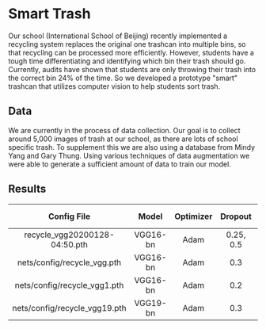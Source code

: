 # Smart Trash
Our school (International School of Beijing) recently implemented a recycling system replaces the original one trashcan into multiple bins, so that recycling can be processed more efficiently. However, students have a tough time differentiating and identifying which bin their trash should go. Currently, audits have shown that students are only throwing their trash into the correct bin 24% of the time. So we developed a prototype "smart" trashcan that utilizes computer vision to help students sort trash.  
## Data
We are currently in the process of data collection. Our goal is to collect around 5,000 images of trash at our school, as there are lots of school specific trash. To supplement this we are also using a database from Mindy Yang and Gary Thung. Using various techniques of data augmentation we were able to generate a sufficient amount of data to train our model.

## Results
|          Config File          |   Model  | Optimizer |  Dropout  | Dense Layers | Epochs | Validation Accuracy |
|:-----------------------------:|:--------:|:---------:|:---------:|:------------:|:------:|:-------------------:|
| recycle_vgg20200128-04:50.pth | VGG16-bn |    Adam   | 0.25, 0.5 |       3      |   200  |        93.29%       |
|  nets/config/recycle_vgg.pth  | VGG16-bn |    Adam   |    0.3    |       2      |   200  |        90.51%       |
|  nets/config/recycle_vgg1.pth | VGG16-bn |    Adam   |    0.2    |       2      |   200  |        88.87%       |
| nets/config/recycle_vgg19.pth | VGG19-bn |    Adam   |    0.3    |       2      |   200  |        81.42%       |
